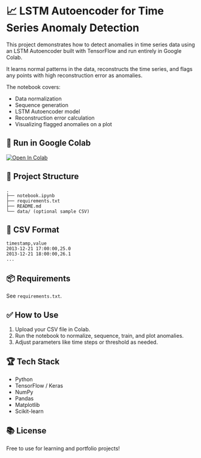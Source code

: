 # 📈 LSTM Autoencoder for Time Series Anomaly Detection

This project demonstrates how to detect anomalies in time series data using an LSTM Autoencoder built with TensorFlow and run entirely in Google Colab.

It learns normal patterns in the data, reconstructs the time series, and flags any points with high reconstruction error as anomalies.

The notebook covers:
- Data normalization
- Sequence generation
- LSTM Autoencoder model
- Reconstruction error calculation
- Visualizing flagged anomalies on a plot

## 🚀 Run in Google Colab

[![Open In Colab](https://colab.research.google.com/assets/colab-badge.svg)](YOUR_NOTEBOOK_LINK)

## 📂 Project Structure

```
.
├── notebook.ipynb
├── requirements.txt
├── README.md
└── data/ (optional sample CSV)
```

## 📌 CSV Format

```
timestamp,value
2013-12-21 17:00:00,25.0
2013-12-21 18:00:00,26.1
...
```

## 📦 Requirements

See `requirements.txt`.

## ✅ How to Use

1. Upload your CSV file in Colab.
2. Run the notebook to normalize, sequence, train, and plot anomalies.
3. Adjust parameters like time steps or threshold as needed.

## 🏆 Tech Stack

- Python
- TensorFlow / Keras
- NumPy
- Pandas
- Matplotlib
- Scikit-learn

## 📚 License

Free to use for learning and portfolio projects!
